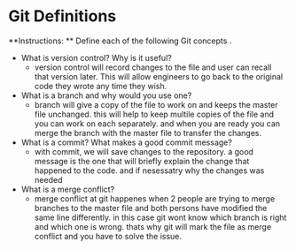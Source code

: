 # Git Definitions

**Instructions: ** Define each of the following Git concepts .

* What is version control?  Why is it useful?
    * version control will record changes to the file and user can recall that version later. This will allow engineers to go back to the original code they wrote any time they wish. 
* What is a branch and why would you use one?
    * branch will give a copy of the file to work on and keeps the master file unchanged. this will help to keep multile copies of the file and you can work on each separately. and when you are ready you can merge the branch with the master file to transfer the changes.
* What is a commit? What makes a good commit message?
    * with commit, we will save changes to the repository. a good message is the one that will briefly explain the change that happened to the code. and if nesessatry why the changes was needed
* What is a merge conflict?
    * merge conflict at git happenes when 2 people are trying to merge branches to the master file and both persons have modified the same line differently. in this case git wont know which branch is right and which one is wrong. thats why git will mark the file as merge conflict and you have to solve the issue. 